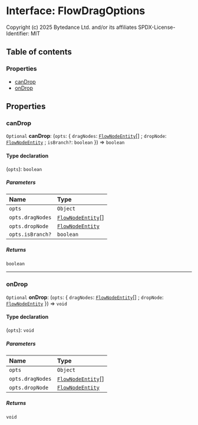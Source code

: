 # Interface: FlowDragOptions

Copyright (c) 2025 Bytedance Ltd. and/or its affiliates
SPDX-License-Identifier: MIT

## Table of contents

### Properties

* [canDrop](/en/auto-docs/editor/interfaces/FlowDragOptions.md#candrop)
* [onDrop](/en/auto-docs/editor/interfaces/FlowDragOptions.md#ondrop)

## Properties

### canDrop

`Optional` **canDrop**: (`opts`: { `dragNodes`: [`FlowNodeEntity`](/en/auto-docs/editor/classes/FlowNodeEntity-1.md)\[] ; `dropNode`: [`FlowNodeEntity`](/en/auto-docs/editor/classes/FlowNodeEntity-1.md) ; `isBranch?`: `boolean`  }) => `boolean`

#### Type declaration

(`opts`): `boolean`

##### Parameters

| Name | Type |
| :------ | :------ |
| `opts` | `Object` |
| `opts.dragNodes` | [`FlowNodeEntity`](/en/auto-docs/editor/classes/FlowNodeEntity-1.md)\[] |
| `opts.dropNode` | [`FlowNodeEntity`](/en/auto-docs/editor/classes/FlowNodeEntity-1.md) |
| `opts.isBranch?` | `boolean` |

##### Returns

`boolean`

***

### onDrop

`Optional` **onDrop**: (`opts`: { `dragNodes`: [`FlowNodeEntity`](/en/auto-docs/editor/classes/FlowNodeEntity-1.md)\[] ; `dropNode`: [`FlowNodeEntity`](/en/auto-docs/editor/classes/FlowNodeEntity-1.md)  }) => `void`

#### Type declaration

(`opts`): `void`

##### Parameters

| Name | Type |
| :------ | :------ |
| `opts` | `Object` |
| `opts.dragNodes` | [`FlowNodeEntity`](/en/auto-docs/editor/classes/FlowNodeEntity-1.md)\[] |
| `opts.dropNode` | [`FlowNodeEntity`](/en/auto-docs/editor/classes/FlowNodeEntity-1.md) |

##### Returns

`void`
